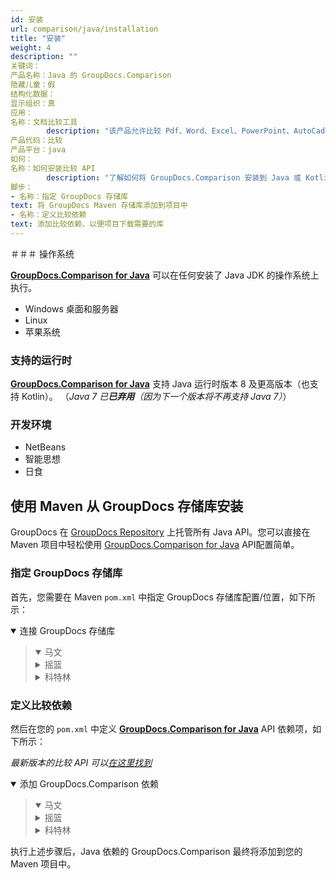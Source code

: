 ```yaml
---
id: 安装
url: comparison/java/installation
title: "安装"
weight: 4
description: ""
关键词：
产品名称：Java 的 GroupDocs.Comparison
隐藏儿童：假
结构化数据：
显示组织：真
应用：
名称：文档比较工具
        description: "该产品允许比较 Pdf、Word、Excel、PowerPoint、AutoCad、图像、代码和更多文件格式。比较 API 还支持接受或拒绝更改、提取文档信息和生成比较报告"
产品代码：比较
产品平台：java
如何：
名称：如何安装比较 API
        description: "了解如何将 GroupDocs.Comparison 安装到 Java 或 Kotlin 项目中"
脚步：
- 名称：指定 GroupDocs 存储库
text: 将 GroupDocs Maven 存储库添加到项目中
- 名称：定义比较依赖
text: 添加比较依赖，以便项目下载需要的库
---
```

＃＃＃ 操作系统

**[GroupDocs.Comparison for Java](https://products.groupdocs.com/comparison/java)** 可以在任何安装了 Java JDK 的操作系统上执行。

* Windows 桌面和服务器
* Linux
* 苹果系统

### 支持的运行时

**[GroupDocs.Comparison for Java](https://products.groupdocs.com/comparison/java)** 支持 Java 运行时版本 8 及更高版本（也支持 Kotlin）。
（_Java 7 已**已弃用**（因为下一个版本将不再支持 Java 7）_）

### 开发环境

* NetBeans
* 智能思想
* 日食

## 使用 Maven 从 GroupDocs 存储库安装

GroupDocs 在 [GroupDocs Repository](https://repository.groupdocs.com/webapp/#/artifacts/browse/tree/General/repo) 上托管所有 Java API。您可以直接在 Maven 项目中轻松使用 [GroupDocs.Comparison for Java](https://repository.groupdocs.com/webapp/#/artifacts/browse/tree/General/repo/com/groupdocs/groupdocs-comparison) API配置简单。

### 指定 GroupDocs 存储库

首先，您需要在 Maven `pom.xml` 中指定 GroupDocs 存储库配置/位置，如下所示：

<details open><summary>连接 GroupDocs 存储库</summary><blockquote>
<details open><summary>马文</summary>

<script src="https://gist.github.com/groupdocs-comparison-gists/9de00b81ae5dd326fc85fecb5c1220a6.js"></script>

</details>
<details><summary>摇篮</summary>

<script src="https://gist.github.com/groupdocs-comparison-gists/15f77ae825f310acd9cad555dcea0019.js"></script>

</details>
<details><summary>科特林</summary>

<script src="https://gist.github.com/groupdocs-comparison-gists/ad7ad48d4e7f9f60e858c7ba546f3745.js"></script>

</details>
</blockquote></details>

### 定义比较依赖

然后在您的 `pom.xml` 中定义 **[GroupDocs.Comparison for Java](https://products.groupdocs.com/comparison/java)** API 依赖项，如下所示：

_最新版本的比较 API 可以[在这里找到](https://repository.groupdocs.com/comparison/)_

<details open><summary>添加 GroupDocs.Comparison 依赖</summary><blockquote>
<details open><summary>马文</summary>

<script src="https://gist.github.com/groupdocs-comparison-gists/f4d8f0b56d1dfa24dea18c68cd9d8001.js"></script>

</details>
<details><summary>摇篮</summary>

<script src="https://gist.github.com/groupdocs-comparison-gists/b760d58061daa45d9b211e2701aa52b5.js"></script>

</details>
<details><summary>科特林</summary>

<script src="https://gist.github.com/groupdocs-comparison-gists/b20a9f70c3442ca586a95b00a778a464.js"></script>

</details>
</blockquote></details>

执行上述步骤后，Java 依赖的 GroupDocs.Comparison 最终将添加到您的 Maven 项目中。

